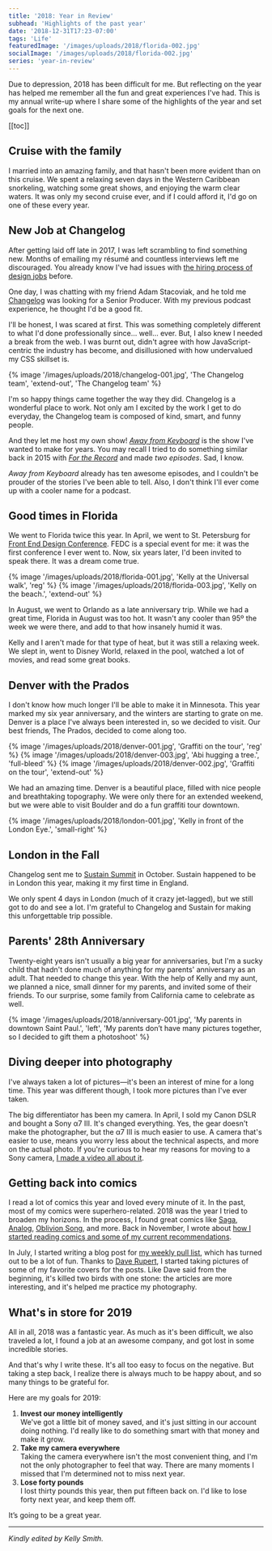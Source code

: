 ```yaml
---
title: '2018: Year in Review'
subhead: 'Highlights of the past year'
date: '2018-12-31T17:23-07:00'
tags: 'Life'
featuredImage: '/images/uploads/2018/florida-002.jpg'
socialImage: '/images/uploads/2018/florida-002.jpg'
series: 'year-in-review'
---
```


Due to depression, 2018 has been difficult for me. But reflecting on the year has helped me remember all the fun and great experiences I've had. This is my annual write-up where I share some of the highlights of the year and set goals for the next one.

[[toc]]

## Cruise with the family

I married into an amazing family, and that hasn't been more evident than on this cruise. We spent a relaxing seven days in the Western Caribbean snorkeling, watching some great shows, and enjoying the warm clear waters. It was only my second cruise ever, and if I could afford it, I'd go on one of these every year.

## New Job at Changelog

After getting laid off late in 2017, I was left scrambling to find something new. Months of emailing my résumé and countless interviews left me discouraged. You already know I've had issues with [the hiring process of design jobs](/blog/2016/on-design-tests/) before.

One day, I was chatting with my friend Adam Stacoviak, and he told me [Changelog](https://changelog.com) was looking for a Senior Producer. With my previous podcast experience, he thought I'd be a good fit.

I'll be honest, I was scared at first. This was something completely different to what I'd done professionally since… well… ever. But, I also knew I needed a break from the web. I was burnt out, didn't agree with how JavaScript-centric the industry has become, and disillusioned with how undervalued my CSS skillset is.

{% image '/images/uploads/2018/changelog-001.jpg', 'The Changelog team', 'extend-out', 'The Changelog team' %}

I'm so happy things came together the way they did. Changelog is a wonderful place to work. Not only am I excited by the work I get to do everyday, the Changelog team is composed of kind, smart, and funny people.

And they let me host my own show! [*Away from Keyboard*](https://changelog.com/afk) is the show I've wanted to make for years. You may recall I tried to do something similar back in 2015 with [*For the Record*](https://ttimsmith.com/podcasts/ftr/) and made *two episodes*. Sad, I know.

*Away from Keyboard* already has ten awesome episodes, and I couldn't be prouder of the stories I've been able to tell. Also, I don't think I'll ever come up with a cooler name for a podcast.

## Good times in Florida

We went to Florida twice this year. In April, we went to St. Petersburg for [Front End Design Conference](http://frontenddesignconference.com/index.php). FEDC is a special event for me: it was the first conference I ever went to. Now, six years later, I'd been invited to speak there. It was a dream come true.

{% image '/images/uploads/2018/florida-001.jpg', 'Kelly at the Universal walk', 'reg' %}
{% image '/images/uploads/2018/florida-003.jpg', 'Kelly on the beach.', 'extend-out' %}

In August, we went to Orlando as a late anniversary trip. While we had a great time, Florida in August was too hot. It wasn't any cooler than 95º the week we were there, and add to that how insanely humid it was.

Kelly and I aren't made for that type of heat, but it was still a relaxing week. We slept in, went to Disney World, relaxed in the pool, watched a lot of movies, and read some great books.

## Denver with the Prados

I don't know how much longer I'll be able to make it in Minnesota. This year marked my six year anniversary, and the winters are starting to grate on me. Denver is a place I've always been interested in, so we decided to visit. Our best friends, The Prados, decided to come along too.

{% image '/images/uploads/2018/denver-001.jpg', 'Graffiti on the tour', 'reg' %}
{% image '/images/uploads/2018/denver-003.jpg', 'Abi hugging a tree.', 'full-bleed' %}
{% image '/images/uploads/2018/denver-002.jpg', 'Graffiti on the tour', 'extend-out' %}

We had an amazing time. Denver is a beautiful place, filled with nice people and breathtaking topography. We were only there for an extended weekend, but we were able to visit Boulder and do a fun graffiti tour downtown.

{% image '/images/uploads/2018/london-001.jpg', 'Kelly in front of the London Eye.', 'small-right' %}

## London in the Fall

Changelog sent me to [Sustain Summit](https://sustainoss.org/) in October. Sustain happened to be in London this year, making it my first time in England.

We only spent 4 days in London (much of it crazy jet-lagged), but we still got to do and see a lot. I'm grateful to Changelog and Sustain for making this unforgettable trip possible.

## Parents' 28th Anniversary

Twenty-eight years isn't usually a big year for anniversaries, but I'm a sucky child that hadn't done much of anything for my parents' anniversary as an adult. That needed to change this year. With the help of Kelly and my aunt, we planned a nice, small dinner for my parents, and invited some of their friends. To our surprise, some family from California came to celebrate as well.

{% image '/images/uploads/2018/anniversary-001.jpg', 'My parents in downtown Saint Paul.', 'left', 'My parents don’t have many pictures together, so I decided to gift them a&nbsp;photoshoot' %}

## Diving deeper into photography

I've always taken a lot of pictures—it's been an interest of mine for a long time. This year was different though, I took more pictures than I've ever taken. 

The big differentiator has been my camera. In April, I sold my Canon DSLR and bought a Sony α7 III. It's changed everything. Yes, the gear doesn't make the photographer, but the α7 III is much easier to use. A camera that's easier to use, means you worry less about the technical aspects, and more on the actual photo. If you're curious to hear my reasons for moving to a Sony camera, [I made a video all about it](https://youtu.be/aGZ0ac4wgtI).

## Getting back into comics

I read a lot of comics this year and loved every minute of it. In the past, most of my comics were superhero-related. 2018 was the year I tried to broaden my horizons. In the process, I found great comics like [Saga](https://amzn.to/2rSVfNh), [Analog](https://amzn.to/2CzGk0r), [Oblivion Song](https://amzn.to/2SmolQK), and more. Back in November, I wrote about [how I started reading comics and some of my current recommendations](/blog/2018/my-geek-life/).

In July, I started writing a blog post for [my weekly pull list](/topics/#pull-list), which has turned out to be a lot of fun. Thanks to [Dave Rupert](https://twitter.com/davatron5000/status/1042449998418518016), I started taking pictures of some of my favorite covers for the posts. Like Dave said from the beginning, it's killed two birds with one stone: the articles are more interesting, and it's helped me practice my photography.

## What's in store for 2019

All in all, 2018 was a fantastic year. As much as it's been difficult, we also traveled a lot, I found a job at an awesome company, and got lost in some incredible stories.

And that's why I write these. It's all too easy to focus on the negative. But taking a step back, I realize there is always much to be happy about, and so many things to be grateful for.

Here are my goals for 2019:

1. **Invest our money intelligently**  
We've got a little bit of money saved, and it's just sitting in our account doing nothing. I'd really like to do something smart with that money and make it grow.
2. **Take my camera everywhere**  
Taking the camera everywhere isn't the most convenient thing, and I'm not the only photographer to feel that way. There are many moments I missed that I'm determined not to miss next year.
3. **Lose forty pounds**  
I lost thirty pounds this year, then put fifteen back on. I'd like to lose forty next year, and keep them off.

It’s going to be a great year.

---

*Kindly edited by Kelly Smith.*
